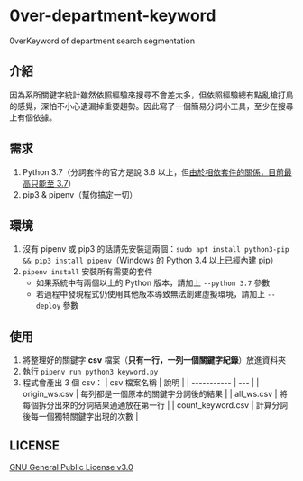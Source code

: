 # 0ver-department-keyword
0verKeyword of department search segmentation

## 介紹
因為系所關鍵字統計雖然依照經驗來搜尋不會差太多，但依照經驗總有點亂槍打鳥的感覺，深怕不小心遺漏掉重要趨勢。因此寫了一個簡易分詞小工具，至少在搜尋上有個依據。

## 需求
1. Python 3.7（分詞套件的官方是說 3.6 以上，但[由於相依套件的關係，目前最高只能至 3.7](https://github.com/ckiplab/ckiptagger/issues/28)）
2. pip3 & pipenv（幫你搞定一切）

## 環境
1. 沒有 pipenv 或 pip3 的話請先安裝這兩個：`sudo apt install python3-pip && pip3 install pipenv`（Windows 的 Python 3.4 以上已經內建 pip）
1. `pipenv install` 安裝所有需要的套件
    - 如果系統中有兩個以上的 Python 版本，請加上 `--python 3.7` 參數
    - 若過程中發現程式仍使用其他版本導致無法創建虛擬環境，請加上 `--deploy` 參數

## 使用
1. 將整理好的關鍵字 **csv** 檔案（**只有一行，一列一個關鍵字紀錄**）放進資料夾
4. 執行 `pipenv run python3 keyword.py`
5. 程式會產出 3 個 csv：
    | csv 檔案名稱 | 說明 |
    | ----------- | --- |
    | origin_ws.csv | 每列都是一個原本的關鍵字分詞後的結果 |
    | all_ws.csv | 將每個拆分出來的分詞結果通通放在第一行 |
    | count_keyword.csv | 計算分詞後每一個獨特關鍵字出現的次數 |

## LICENSE
[GNU General Public License v3.0](https://github.com/hms5232/0ver-department-keyword/blob/master/LICENSE)
